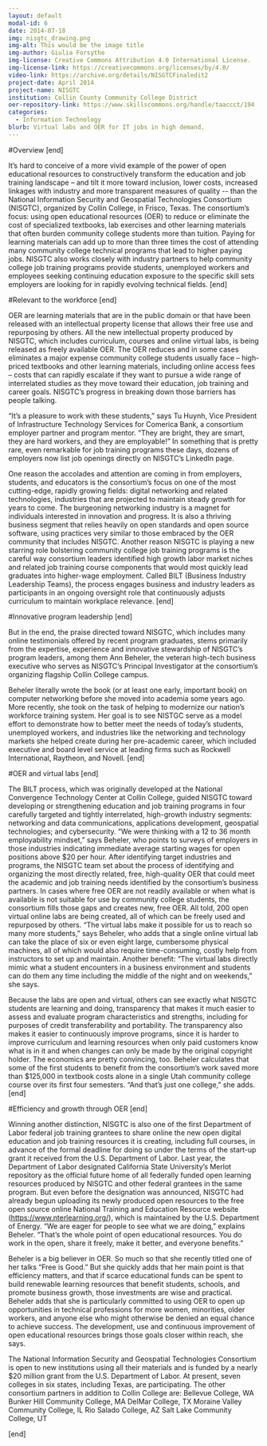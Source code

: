 ```yaml
---
layout: default
modal-id: 6
date: 2014-07-18
img: nisgtc_drawing.png
img-alt: This would be the image title
img-author: Giulia Forsythe
img-license: Creative Commons Attribution 4.0 International License.
img-license-link: https://creativecommons.org/licenses/by/4.0/
video-link: https://archive.org/details/NISGTCFinaledit2
project-date: April 2014
project-name: NISGTC
institution: Collin County Community College District
oer-repository-link: https://www.skillscommons.org/handle/taaccct/194
categories:
  - Information Technology
blurb: Virtual labs and OER for IT jobs in high demand.
---
```

#Overview
[end]

It’s hard to conceive of a more vivid example of the power of open educational resources to constructively transform the education and job training landscape – and tilt it more toward inclusion, lower costs, increased linkages with industry and more transparent measures of quality -- than the National Information Security and Geospatial Technologies Consortium (NISGTC), organized by Collin College, in Frisco, Texas. The consortium’s focus: using open educational resources (OER) to reduce or eliminate the cost of specialized textbooks, lab exercises and other learning materials that often burden community college students more than tuition. Paying for learning materials can add up to more than three times the cost of attending many community college technical programs that lead to higher paying jobs. NISGTC also works closely with industry partners to help community college job training programs provide students, unemployed workers and employees seeking continuing education exposure to the specific skill sets employers are looking for in rapidly evolving technical fields. 
[end]

#Relevant to the workforce
[end]

OER are learning materials that are in the public domain or that have been released with an intellectual property license that allows their free use and repurposing by others. All the new intellectual property produced by NISGTC, which includes curriculum, courses and online virtual labs, is being released as freely available OER. The OER reduces and in some cases eliminates a major expense community college students usually face – high-priced textbooks and other learning materials, including online access fees – costs that can rapidly escalate if they want to pursue a wide range of interrelated studies as they move toward their education, job training and career goals. NISGTC’s progress in breaking down those barriers has people talking. 

“It’s a pleasure to work with these students,” says Tu Huynh, Vice President of Infrastructure Technology Services for Comerica Bank, a consortium employer partner and program mentor. “They are bright, they are smart, they are hard workers, and they are employable!” In something that is pretty rare, even remarkable for job training programs these days, dozens of employers now list job openings directly on NISGTC’s LinkedIn page.

One reason the accolades and attention are coming in from employers, students, and educators is the consortium’s focus on one of the most cutting-edge, rapidly growing fields: digital networking and related technologies, industries that are projected to maintain steady growth for years to come. The burgeoning networking industry is a magnet for individuals interested in innovation and progress. It is also a thriving business segment that relies heavily on open standards and open source software, using practices very similar to those embraced by the OER community that includes NISGTC. Another reason NISGTC is playing a new starring role bolstering community college job training programs is the careful way consortium leaders identified high growth labor market niches and related job training course components that would most quickly lead graduates into higher-wage employment. Called BILT (Business Industry Leadership Teams), the process engages business and industry leaders as participants in an ongoing oversight role that continuously adjusts curriculum to maintain workplace relevance. 
[end]

#Innovative program leadership
[end]

But in the end, the praise directed toward NISGTC, which includes many online testimonials offered by recent program graduates, stems primarily from the expertise, experience and innovative stewardship of NISGTC’s program leaders, among them Ann Beheler, the veteran high-tech business executive who serves as NISGTC’s Principal Investigator at the consortium’s organizing flagship Collin College campus.  

Beheler literally wrote the book (or at least one early, important book) on computer networking before she moved into academia some years ago. More recently, she took on the task of helping to modernize our nation’s workforce training system. Her goal is to see NISTGC serve as a model effort to demonstrate how to better meet the needs of today’s students, unemployed workers, and industries like the networking and technology markets she helped create during her pre-academic career, which included executive and board level service at leading firms such as Rockwell International, Raytheon, and Novell. 
[end]

#OER and virtual labs
[end]

The BILT process, which was originally developed at the National Convergence Technology Center at Collin College, guided NISGTC toward developing or strengthening education and job training programs in four carefully targeted and tightly interrelated, high-growth industry segments: networking and data communications, applications development, geospatial technologies; and cybersecurity. “We were thinking with a 12 to 36 month employability mindset,” says Beheler, who points to surveys of employers in those industries indicating immediate average starting wages for open positions above $20 per hour. After identifying target industries and programs, the NISGTC team set about the process of identifying and organizing the most directly related, free, high-quality OER that could meet the academic and job training needs identified by the consortium’s business partners. In cases where free OER are not readily available or when what is available is not suitable for use by community college students, the consortium fills those gaps and creates new, free OER. All told, 200 open virtual online labs are being created, all of which can be freely used and repurposed by others. “The virtual labs make it possible for us to reach so many more students,” says Beheler, who adds that a single online virtual lab can take the place of six or even eight large, cumbersome physical machines, all of which would also require time-consuming, costly help from instructors to set up and maintain. Another benefit: “The virtual labs directly mimic what a student encounters in a business environment and students can do them any time including the middle of the night and on weekends,” she says.  

Because the labs are open and virtual, others can see exactly what NISGTC students are learning and doing, transparency that makes it much easier to assess and evaluate program characteristics and strengths, including for purposes of credit transferability and portability. The transparency also makes it easier to continuously improve programs, since it is harder to improve curriculum and learning resources when only paid customers know what is in it and when changes can only be made by the original copyright holder. The economics are pretty convincing, too. Beheler calculates that some of the first students to benefit from the consortium’s work saved more than $125,000 in textbook costs alone in a single Utah community college course over its first four semesters.  “And that’s just one college,” she adds. 
[end]

#Efficiency and growth through OER
[end]

Winning another distinction, NISGTC is also one of the first Department of Labor federal job training grantees to share online the new open digital education and job training resources it is creating, including full courses, in advance of the formal deadline for doing so under the terms of the start-up grant it received from the U.S. Department of Labor.  Last year, the Department of Labor designated California State University’s Merlot repository as the official future home of all federally funded open learning resources produced by NISGTC and other federal grantees in the same program. But even before the designation was announced, NISGTC had already begun uploading its newly produced open resources to the free open source online National Training and Education Resource website (https://www.nterlearning.org/), which is maintained by the U.S. Department of Energy. “We are eager for people to see what we are doing,” explains Beheler. “That’s the whole point of open educational resources. You do work in the open, share it freely, make it better, and everyone benefits.”

Beheler is a big believer in OER. So much so that she recently titled one of her talks “Free is Good.” But she quickly adds that her main point is that efficiency matters, and that if scarce educational funds can be spent to build renewable learning resources that benefit students, schools, and promote business growth, those investments are wise and practical.  Beheler adds that she is particularly committed to using OER to open up opportunities in technical professions for more women, minorities, older workers, and anyone else who might otherwise be denied an equal chance to achieve success. The development, use and continuous improvement of open educational resources brings those goals closer within reach, she says.

The National Information Security and Geospatial Technologies Consortium is open to new institutions using all their materials and is funded by a nearly $20 million grant from the U.S. Department of Labor. At present, seven colleges in six states, including Texas, are participating. The other consortium partners in addition to Collin College are:
Bellevue College, WA
Bunker Hill Community College, MA
DelMar College, TX
Moraine Valley Community College, IL
Rio Salado College, AZ
Salt Lake Community College, UT

[end]
